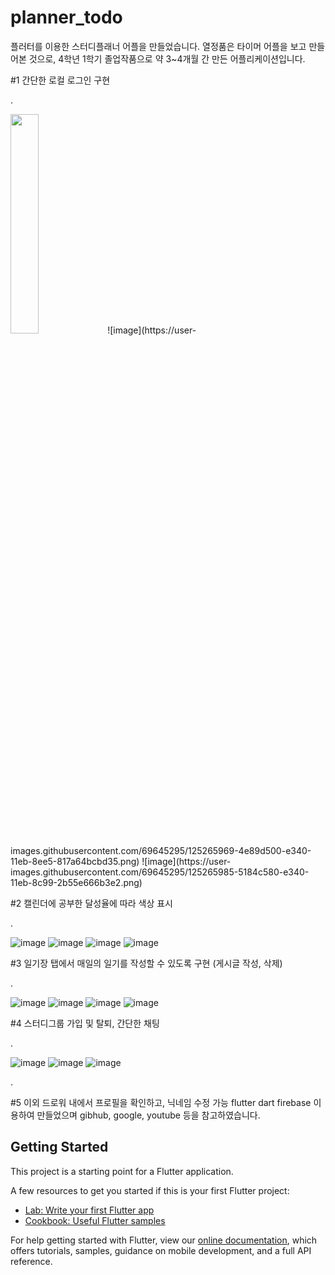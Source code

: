 # planner_todo

플러터를 이용한 스터디플래너 어플을 만들었습니다.
열정품은 타이머 어플을 보고 만들어본 것으로,
4학년 1학기 졸업작품으로 약 3~4개월 간 만든 어플리케이션입니다.



#1 간단한 로컬 로그인 구현

.

<img src = "https://user-images.githubusercontent.com/69645295/125265893-3c0f9b80-e340-11eb-9313-d011a3757e75.png" width = "30%">
![image](https://user-images.githubusercontent.com/69645295/125265969-4e89d500-e340-11eb-8ee5-817a64bcbd35.png) ![image](https://user-images.githubusercontent.com/69645295/125265985-5184c580-e340-11eb-8c99-2b55e666b3e2.png)





#2 캘린더에 공부한 달성율에 따라 색상 표시

.

![image](https://user-images.githubusercontent.com/69645295/125266248-9ad51500-e340-11eb-9b44-39e79eb90c8e.png)
![image](https://user-images.githubusercontent.com/69645295/125266256-9dd00580-e340-11eb-9008-418f72541a10.png)
![image](https://user-images.githubusercontent.com/69645295/125266265-a0325f80-e340-11eb-83f6-adc1fca20bb5.png)
![image](https://user-images.githubusercontent.com/69645295/125266272-a1fc2300-e340-11eb-80b2-9adbd172a3a8.png)





#3 일기장 탭에서 매일의 일기를 작성할 수 있도록 구현 (게시글 작성, 삭제)

.

![image](https://user-images.githubusercontent.com/69645295/125266388-be985b00-e340-11eb-80ef-886f1fc1e6f0.png)
![image](https://user-images.githubusercontent.com/69645295/125266394-c0fab500-e340-11eb-92bb-011b063d6425.png)
![image](https://user-images.githubusercontent.com/69645295/125266397-c22be200-e340-11eb-859b-ba9caa02ff73.png)
![image](https://user-images.githubusercontent.com/69645295/125266408-c48e3c00-e340-11eb-942d-f478bbb38c3d.png)





#4 스터디그룹 가입 및 탈퇴, 간단한 채팅

.


![image](https://user-images.githubusercontent.com/69645295/125266538-dff94700-e340-11eb-8fa8-3f0f92c523d0.png)
![image](https://user-images.githubusercontent.com/69645295/125266548-e25ba100-e340-11eb-95ad-86abb593a141.png)
![image](https://user-images.githubusercontent.com/69645295/125266559-e4bdfb00-e340-11eb-80d5-216623f24481.png)









.

#5 이외
드로워 내에서 프로필을 확인하고, 닉네임 수정 가능
flutter dart firebase 이용하여 만들었으며
gibhub, google, youtube 등을 참고하였습니다.












## Getting Started

This project is a starting point for a Flutter application.

A few resources to get you started if this is your first Flutter project:

- [Lab: Write your first Flutter app](https://flutter.dev/docs/get-started/codelab)
- [Cookbook: Useful Flutter samples](https://flutter.dev/docs/cookbook)

For help getting started with Flutter, view our
[online documentation](https://flutter.dev/docs), which offers tutorials,
samples, guidance on mobile development, and a full API reference.
